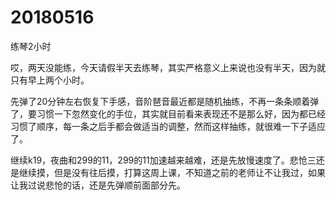 # 20180516

练琴2小时

哎，两天没能练，今天请假半天去练琴，其实严格意义上来说也没有半天，因为就只有早上两个小时。

先弹了20分钟左右恢复下手感，音阶琶音最近都是随机抽练，不再一条条顺着弹了，要习惯一下忽然变化的手位，其实就目前看来表现还不是那么好，因为都已经习惯了顺序，每一条之后手都会做适当的调整，然而这样抽练，就很难一下子适应了。

继续k19，夜曲和299的11，299的11加速越来越难，还是先放慢速度了。悲怆三还是继续摸，但是没有往后摸，打算这周上课，不知道之前的老师让不让我过，如果让我过说悲怆的话，还是先弹顺前面部分先。
